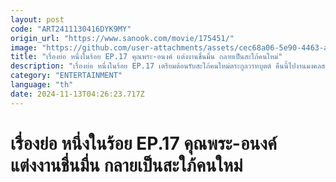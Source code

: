 ```yaml
---
layout: post
code: "ART2411130416DYK9MY"
origin_url: "https://www.sanook.com/movie/175451/"
image: "https://github.com/user-attachments/assets/cec68a06-5e90-4463-a916-5397ae69f6e2"
title: "เรื่องย่อ หนึ่งในร้อย EP.17 คุณพระ-อนงค์ แต่งงานชื่นมื่น กลายเป็นสะใภ้คนใหม่"
description: "เรื่องย่อ หนึ่งในร้อย EP.17 เตรียมต้อนรับสะใภ้คนใหม่ตระกูลวรทบุตต์ คืนนี้ไปงานมงคลสมรสของ พระอรรถคดีวิชัย (ต่อ) และ อนงค์ (ญาญ่า) ด้วยกันจ้า "
category: "ENTERTAINMENT"
language: "th"
date: 2024-11-13T04:26:23.717Z
---
```


# เรื่องย่อ หนึ่งในร้อย EP.17 คุณพระ-อนงค์ แต่งงานชื่นมื่น กลายเป็นสะใภ้คนใหม่